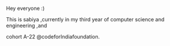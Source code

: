 Hey everyone :)

This is sabiya ,currently in  my third year of computer science and engineering ,and 

 cohort A-22 @codeforIndiafoundation.


